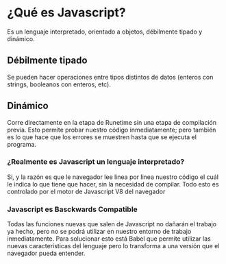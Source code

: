 # ¿Qué es Javascript?

Es un lenguaje interpretado, orientado a objetos, débilmente tipado y dinámico.

## Débilmente tipado

Se pueden hacer operaciones entre tipos distintos de datos (enteros con strings, booleanos con enteros, etc).

## Dinámico

Corre directamente en la etapa de Runetime sin una etapa de compilación previa. Esto permite probar nuestro código inmediatamente; pero también es lo que hace que los errores se muestren hasta que se ejecuta el programa.

### ¿Realmente es Javascript un lenguaje interpretado?

Si, y la razón es que le navegador lee linea por linea nuestro código el cuál le indica lo que tiene que hacer, sin la necesidad de compilar. Todo esto es controlado por el motor de Javascript V8 del navegador
### Javascript es Basckwards Compatible

Todas las funciones nuevas que salen de Javascript no dañarán el trabajo ya hecho, pero no se podrá utilizar en nuestro entorno de trabajo inmediatamente. Para solucionar esto está Babel que permite utilizar las nuevas características del lenguaje pero lo transforma a una versión que el navegador pueda entender.
